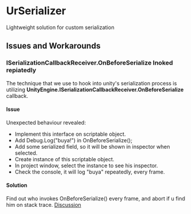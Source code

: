 # UrSerializer
 Lightweight solution for custom serialization

## Issues and Workarounds

### ISerializationCallbackReceiver.OnBeforeSerialize Inoked repiatedly
The technique that we use to hook into unity's serialization process is utilizing **UnityEngine.ISerializationCallbackReceiver.OnBeforeSerialize** callback.

#### Issue
Unexpected behaviour revealed:
- Implement this interface on scriptable object.
- Add Debug.Log("buya!") in OnBeforeSerialize();
- Add some serialized field, so it will be shown in inspector when selected.
- Create instance of this scriptable object.
- In project window, select the instance to see his inspector.
- Check the console, it will log "buya" repeatedly, every frame.

#### Solution
Find out who invokes OnBeforeSerialize() every frame, and abort if u find him on stack trace.
[Discussion](https://discussions.unity.com/t/onbeforeserialize-is-getting-called-rapidly/115546)
